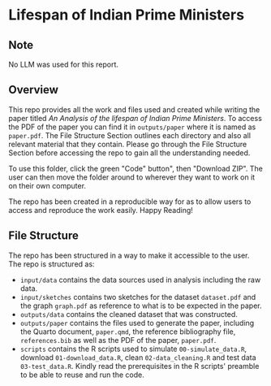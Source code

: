 # Lifespan of Indian Prime Ministers

## Note

No LLM was used for this report.

## Overview

This repo provides all the work and files used and created while writing the paper titled *An Analysis of the lifespan of Indian Prime Ministers*. To access the PDF of the paper you can find it in `outputs/paper` where it is named as `paper.pdf`. The File Structure Section outlines each directory and also all relevant material that they contain. Please go through the File Structure Section before accessing the repo to gain all the understanding needed.

To use this folder, click the green "Code" button", then "Download ZIP". The user can then move the folder around to wherever they want to work on it on their own computer.

The repo has been created in a reproducible way for as to allow users to access and reproduce the work easily. Happy Reading!

## File Structure

The repo has been structured in a way to make it accessible to the user. The repo is structured as:

-   `input/data` contains the data sources used in analysis including the raw data.
-   `input/sketches` contains two sketches for the dataset `dataset.pdf` and the graph `graph.pdf` as reference to what is to be expected in the paper.
-   `outputs/data` contains the cleaned dataset that was constructed.
-   `outputs/paper` contains the files used to generate the paper, including the Quarto document, `paper.qmd`, the reference bibliography file, `references.bib` as well as the PDF of the paper, `paper.pdf`. 
-   `scripts` contains the R scripts used to simulate `00-simulate_data.R`, download `01-download_data.R`, clean `02-data_cleaning.R` and test data `03-test_data.R`. Kindly read the prerequisites in the R scripts' preamble to be able to reuse and run the code.
